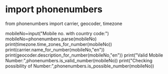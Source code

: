 # import phonenumbers
from phonenumbers import carrier, geocoder, timezone

mobileNo=input("Mobile no. with country code:")
mobileNo=phonenumbers.parse(mobileNo)
print(timezone.time_zones_for_number(mobileNo))
print(carrier.name_for_number(mobileNo,"en"))
print(geocoder.description_for_number(mobileNo,"en"))
print("Valid Mobile Number:",phonenumbers.is_valid_number(mobileNo))
print("Checking possibility of Number:",phonenumbers.is_possible_number(mobileNo))
